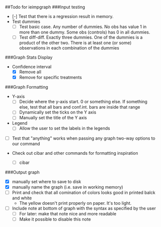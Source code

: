 ##Todo for ieimpgraph
###Input testing
- [-] Test that there is a regression result in memory. 
- Test dummies
  - [ ] Test basic case. Any number of dummies. No obs has value 1 in more than one dummy. Some obs (controls) has 0 in all dummies.
  - [ ] Test diff-diff. Exactly three dummies. One of the dummies is a product of the other two. There is at least one (or some) observations in each combination of the dummies

###Graph Stats Display
- Confidence interval
  - [X] Remove all
  - [X] Remove for specific treatments

###Graph Formatting
- Y-axis
  - [ ] Decide where the y-axis start. 0 or something else. If something else, test that all bars and conf.int. bars are inside that range
  - [ ] Dynamically set the ticks on the Y axis
  - [ ] Manually set the title of the Y axis
- Legend
  - [ ] Allow the user to set the labels in the legends
- [ ] Test that "anything" works when passing any graph two-way options to our command
- Check out cibar and other commands for formatting inspiration
  - [ ] cibar
  
  
###Output graph
- [x] manually set where to save to disk
- [x] manually name the graph (i.e. save in working memory)
- [ ] Print and check that all comination of colors looks good in printed balck and white 
    - The yellow doesn't print properly on paper. It's too light.
- [ ] Include note at bottom of graph with the syntax as specified by the user
  - [ ] For later: make that note nice and more readable
  - [ ] Make it possible to disable this note
